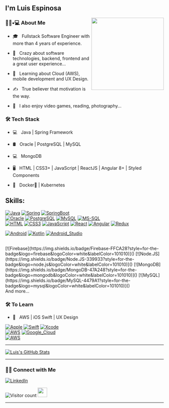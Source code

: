 ### <h2> I'm Luis Espinosa</h2>

<img align='right' src="https://media.giphy.com/media/M9gbBd9nbDrOTu1Mqx/giphy.gif" width="230">

<h3> 👨🏻•💻 About Me </h3>



- 🎓 &nbsp; Fullstack Software Engineer with more than 4 years of experience.

- 🤯 &nbsp; Crazy about software technologies, backend, frontend and a great user experience...

- 🔎 &nbsp; Learning about Cloud (AWS), mobile development and UX Design.

- ✍️ &nbsp; True believer that motivation is the way.

- 🤪 &nbsp; I also enjoy video games, reading, photography...



<h3>🛠 Tech Stack</h3>



- 💻 &nbsp; Java | Spring Framework

- 🛢 &nbsp; Oracle | PostgreSQL | MySQL

- 💻 &nbsp; MongoDB

- 🖥 &nbsp; HTML | CSS3+ | JavaScript | ReactJS | Angular 8+ | Styled Components

- 🔧 &nbsp; Docker🐳 | Kubernetes


## Skills:
[![Java](https://img.shields.io/badge/Java-007396?style=for-the-badge&logo=java&logoColor=white&labelColor=101010)]()
[![Spring](https://img.shields.io/badge/Spring-007396?style=for-the-badge&logo=Spring&logoColor=green&labelColor=101010)]()
[![SpringBoot](https://img.shields.io/badge/SpringBoot-007396?style=for-the-badge&logo=SpringBoot&logoColor=green&labelColor=101010)]()
</br>
[![Oracle](https://img.shields.io/badge/Oracle-007396?style=for-the-badge&logo=Oracle&logoColor=red&labelColor=101010)]()
[![PostgreSQL](https://img.shields.io/badge/PostgreSQL-007396?style=for-the-badge&logo=PostgreSQL&logoColor=blue&labelColor=101010)]()
[![MySQL](https://img.shields.io/badge/MySQL-007396?style=for-the-badge&logo=MySQL&logoColor=yellow&labelColor=101010)]()
[![MS-SQL](https://img.shields.io/badge/MicrosoftSQLServer-007396?style=for-the-badge&logo=MicrosoftSQLServer&logoColor=yellow&labelColor=101010)]()
</br>
[![HTML](https://img.shields.io/badge/HTML-F7DF1E?style=for-the-badge&logo=HTML5&logoColor=orange&labelColor=101010)]()
[![CSS3](https://img.shields.io/badge/CSS3-F7DF1E?style=for-the-badge&logo=CSS3&logoColor=blue&labelColor=101010)]()
[![JavaScript](https://img.shields.io/badge/JavaScript-F7DF1E?style=for-the-badge&logo=javascript&logoColor=yellow&labelColor=101010)]()
[![React](https://img.shields.io/badge/React-F7DF1E?style=for-the-badge&logo=React&logoColor=blue&labelColor=101010)]()
[![Angular](https://img.shields.io/badge/Angular-F7DF1E?style=for-the-badge&logo=Angular&logoColor=red&labelColor=101010)]()
[![Redux](https://img.shields.io/badge/Redux-F7DF1E?style=for-the-badge&logo=Redux&logoColor=purple&labelColor=101010)]()



[![Android](https://img.shields.io/badge/Android-3DDC84?style=for-the-badge&logo=android&logoColor=white&labelColor=101010)]()
[![Kotlin](https://img.shields.io/badge/Kotlin-0095D5?style=for-the-badge&logo=kotlin&logoColor=white&labelColor=101010)]()
[![Android_Studio](https://img.shields.io/badge/Android_Studio-3DDC84?style=for-the-badge&logo=android-studio&logoColor=white&labelColor=101010)]()





</br>
[![Firebase](https://img.shields.io/badge/Firebase-FFCA28?style=for-the-badge&logo=firebase&logoColor=white&labelColor=101010)]()
[![Node.JS](https://img.shields.io/badge/Node.JS-339933?style=for-the-badge&logo=node.js&logoColor=white&labelColor=101010)]()
[![MongoDB](https://img.shields.io/badge/MongoDB-47A248?style=for-the-badge&logo=mongodb&logoColor=white&labelColor=101010)]()
[![MySQL](https://img.shields.io/badge/MySQL-4479A1?style=for-the-badge&logo=mysql&logoColor=white&labelColor=101010)]()
</br>
And more...




<h3>🛠 To Learn</h3>

- 🔧 &nbsp; AWS | iOS Swift | UX Design

[![Apple](https://img.shields.io/badge/iOS-999999?style=for-the-badge&logo=apple&logoColor=white&labelColor=101010)]()
[![Swift](https://img.shields.io/badge/Swift-FA7343?style=for-the-badge&logo=swift&logoColor=white&labelColor=101010)]()
[![Xcode](https://img.shields.io/badge/Xcode-1575F9?style=for-the-badge&logo=xcode&logoColor=white&labelColor=101010)]()
</br>
[![AWS](https://img.shields.io/badge/AWS-232F3E?style=for-the-badge&logo=amazon-aws&logoColor=white&labelColor=101010)]()
[![Google_Cloud](https://img.shields.io/badge/Google_Cloud-4285F4?style=for-the-badge&logo=googlecloud&logoColor=white&labelColor=101010)]()
</br>
[![AWS](https://img.shields.io/badge/AWS-232F3E?style=for-the-badge&logo=tmux&logoColor=white&labelColor=101010)]()


<hr>

[![Luis's GitHub Stats](https://github-readme-stats.vercel.app/api?username=LuisEspinosa7&show_icons=true)](https://github.com/LuisEspinosa7)

<hr>

<h3> 🤝🏻 Connect with Me </h3>

<p align="center">

<a href="https://www.linkedin.com/in/luis-espinosa-llanos/"><img alt="LinkedIn" src="https://img.shields.io/badge/LinkedIn-Luis%20Espinosa-blue?style=flat-square&logo=linkedin"></a>

</p>

![Visitor count](https://visitor-badge.laobi.icu/badge?page_id=LuisEspinosa7.LuisEspinosa7)   <img src="https://media.giphy.com/media/dxn6fRlTIShoeBr69N/giphy.gif" width="30">

<hr>

